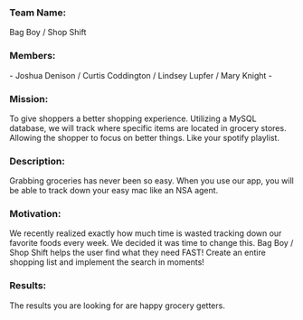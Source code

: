 <H3>Team Name:</H3>
Bag Boy / Shop Shift

<H3>Members:</H3>
- Joshua Denison / Curtis Coddington / Lindsey Lupfer / Mary Knight -

<H3>Mission:</H3>
To give shoppers a better shopping experience.  Utilizing a MySQL database, we will track where specific items are located in grocery stores.
Allowing the shopper to focus on better things.  Like your spotify playlist.

<H3>Description:</H3>
Grabbing groceries has never been so easy.  When you use our app, you will be able to track down your easy mac like an NSA agent.

<H3>Motivation:</H3>
We recently realized exactly how much time is wasted tracking down our favorite foods every week.  We decided it was time to change this. 
Bag Boy / Shop Shift helps the user find what they need FAST!  Create an entire shopping list and implement the search in moments!

<H3>Results:</H3>
The results you are looking for are happy grocery getters.
